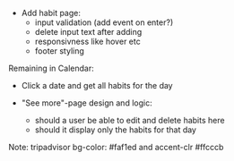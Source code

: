 * Add habit page:
   - input validation (add event on enter?)
   - delete input text after adding
   - responsivness like hover etc
   - footer styling


Remaining in Calendar:
* Click a date and get all habits for the day

* "See more"-page design and logic:
   - should a user be able to edit and delete habits here
   - should it display only the habits for that day




Note: tripadvisor bg-color: #faf1ed and accent-clr #ffcccb